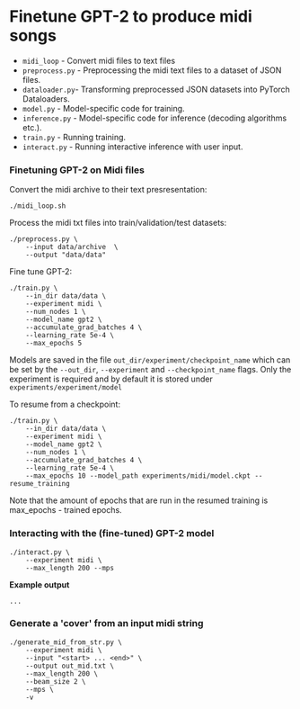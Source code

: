 # Finetune GPT-2 to produce midi songs 

- `midi_loop` - Convert midi files to text files
- `preprocess.py` - Preprocessing the midi text files to a dataset of JSON files.
- `dataloader.py`- Transforming preprocessed JSON datasets into PyTorch Dataloaders.
- `model.py` - Model-specific code for training.
- `inference.py` - Model-specific code for inference (decoding algorithms etc.).
- `train.py` - Running training.
- `interact.py` - Running interactive inference with user input.

### Finetuning GPT-2 on Midi files
Convert the midi archive to their text presresentation:
```
./midi_loop.sh
```
Process the midi txt files into train/validation/test datasets:
```
./preprocess.py \
    --input data/archive  \
    --output "data/data"
```
Fine tune GPT-2:
```
./train.py \
    --in_dir data/data \
    --experiment midi \
    --num_nodes 1 \
    --model_name gpt2 \
    --accumulate_grad_batches 4 \
    --learning_rate 5e-4 \
    --max_epochs 5
```

Models are saved in the file `out_dir/experiment/checkpoint_name` which can be set by the `--out_dir`, `--experiment` and `--checkpoint_name` flags. Only the experiment is required and by default it is stored under `experiments/experiment/model` 

To resume from a checkpoint: 
```
./train.py \ 
    --in_dir data/data \
    --experiment midi \
    --model_name gpt2 \
    --num_nodes 1 \
    --accumulate_grad_batches 4 \
    --learning_rate 5e-4 \
    --max_epochs 10 --model_path experiments/midi/model.ckpt --resume_training
```

Note that the amount of epochs that are run in the resumed training is max_epochs - trained epochs.

### Interacting with the (fine-tuned) GPT-2 model

```
./interact.py \
    --experiment midi \
    --max_length 200 --mps
```
**Example output**
```
...
```

### Generate a 'cover' from an input midi string

```
./generate_mid_from_str.py \
    --experiment midi \
    --input "<start> ... <end>" \
    --output out_mid.txt \
    --max_length 200 \
    --beam_size 2 \
    --mps \
    -v 
```